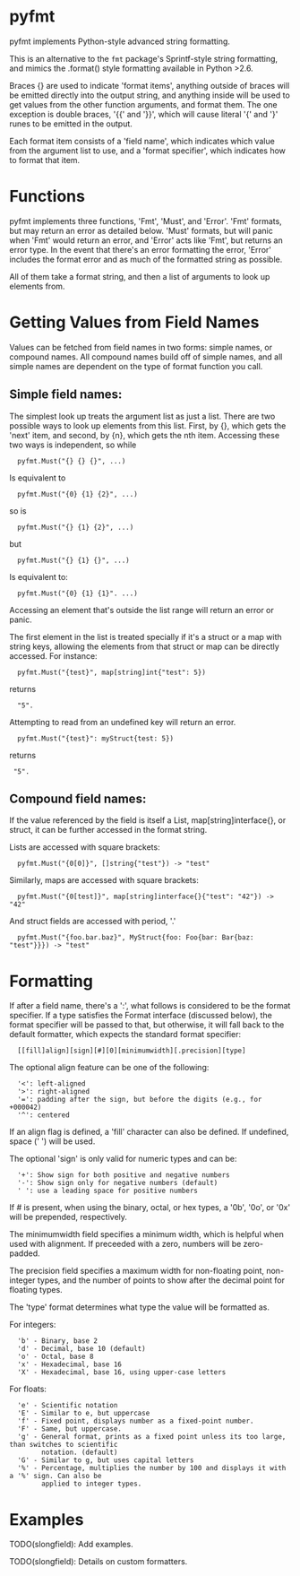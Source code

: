 # pyfmt

pyfmt implements Python-style advanced string formatting.

This is an alternative to the `fmt` package's Sprintf-style string formatting, and mimics the
.format() style formatting available in Python >2.6.

Braces {} are used to indicate 'format items', anything outside of braces will be emitted directly
into the output string, and anything inside will be used to get values from the other function
arguments, and format them. The one exception is double braces, '{{' and '}}', which will cause
literal '{' and '}' runes to be emitted in the output.

Each format item consists of a 'field name', which indicates which value from the argument list to
use, and a 'format specifier', which indicates how to format that item.

# Functions

pyfmt implements three functions, 'Fmt', 'Must', and 'Error'. 'Fmt' formats, but may return
an error as detailed below. 'Must' formats, but will panic when 'Fmt' would return an error, and
'Error' acts like 'Fmt', but returns an error type. In the event that there's an error formatting
the error, 'Error' includes the format error and as much of the formatted string as possible.

All of them take a format string, and then a list of arguments to look up elements from.

# Getting Values from Field Names

Values can be fetched from field names in two forms: simple names, or compound names. All compound
names build off of simple names, and all simple names are dependent on the type of format function
you call.

## Simple field names:

The simplest look up treats the argument list as just a list. There are two possible ways to look
up elements from this list. First, by {}, which gets the 'next' item, and second, by {n}, which
gets the nth item. Accessing these two ways is independent, so while

```
  pyfmt.Must("{} {} {}", ...)
```

Is equivalent to

```
  pyfmt.Must("{0} {1} {2}", ...)
```

so is

```
  pyfmt.Must("{} {1} {2}", ...)
```

but

```
  pyfmt.Must("{} {1} {}", ...)
```

Is equivalent to:

```
  pyfmt.Must("{0} {1} {1}". ...)
```

Accessing an element that's outside the list range will return an error or panic.

The first element in the list is treated specially if it's a struct or a map with string keys,
allowing the elements from that struct or map can be directly accessed. For instance:

```
  pyfmt.Must("{test}", map[string]int{"test": 5})
```

returns

```
  "5".
```

Attempting to read from an undefined key will return an error.

```
  pyfmt.Must("{test}": myStruct{test: 5})
```

returns

```
 "5".
```

## Compound field names:

If the value referenced by the field is itself a List, map[string]interface{}, or struct, it can be further accessed in the format string.

Lists are accessed with square brackets:

```
  pyfmt.Must("{0[0]}", []string{"test"}) -> "test"
```

Similarly, maps are accessed with square brackets:

```
  pyfmt.Must("{0[test]}", map[string]interface{}{"test": "42"}) -> "42"
```

And struct fields are accessed with period, '.'

```
  pyfmt.Must("{foo.bar.baz}", MyStruct{foo: Foo{bar: Bar{baz: "test"}}}) -> "test"
```

# Formatting

If after a field name, there's a ':', what follows is considered to be the format specifier. If a
type satisfies the Format interface (discussed below), the format specifier will be passed to that,
but otherwise, it will fall back to the default formatter, which expects the standard format
specifier:

```
  [[fill]align][sign][#][0][minimumwidth][.precision][type]
```

The optional align feature can be one of the following:

```
  '<': left-aligned
  '>': right-aligned
  '=': padding after the sign, but before the digits (e.g., for +000042)
  '^': centered
```

If an align flag is defined, a 'fill' character can also be defined. If undefined, space (' ') will
be used.

The optional 'sign' is only valid for numeric types and can be:

```
  '+': Show sign for both positive and negative numbers
  '-': Show sign only for negative numbers (default)
  ' ': use a leading space for positive numbers
```

If # is present, when using the binary, octal, or hex types, a '0b', '0o', or '0x' will be
prepended, respectively.

The minimumwidth field specifies a minimum width, which is helpful when used with alignment. If
preceeded with a zero, numbers will be zero-padded.

The precision field specifies a maximum width for non-floating point, non-integer types, and the
number of points to show after the decimal point for floating types.

The 'type' format determines what type the value will be formatted as.

For integers:

```
  'b' - Binary, base 2
  'd' - Decimal, base 10 (default)
  'o' - Octal, base 8
  'x' - Hexadecimal, base 16
  'X' - Hexadecimal, base 16, using upper-case letters
```

For floats:

```
  'e' - Scientific notation
  'E' - Similar to e, but uppercase
  'f' - Fixed point, displays number as a fixed-point number.
  'F' - Same, but uppercase.
  'g' - General format, prints as a fixed point unless its too large, than switches to scientific
        notation. (default)
  'G' - Similar to g, but uses capital letters
  '%' - Percentage, multiplies the number by 100 and displays it with a '%' sign. Can also be
        applied to integer types.
```

# Examples

TODO(slongfield): Add examples.

TODO(slongfield): Details on custom formatters.
